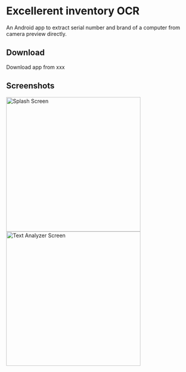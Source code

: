 # Excellerent inventory OCR
An Android app to extract serial number and brand of a computer from camera preview directly.

## Download
Download app from xxx

## Screenshots
<img src="screenshots/Splash_Screen.png" width="360" alt="Splash Screen" >
<img src="screenshots/Serial_Number_Scanner_Screen.png" width="360" alt="Text Analyzer Screen" >

